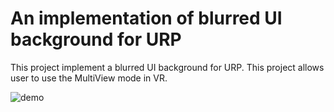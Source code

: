 # An implementation of blurred UI background  for URP

This project implement a blurred UI background for URP. This project allows user to use the MultiView mode in VR.

![demo](https://user-images.githubusercontent.com/208165/141051050-d1e9fa2b-874e-401b-bd8c-28b2d57dfc77.gif)

